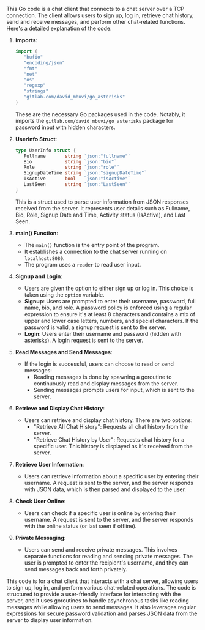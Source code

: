 This Go code is a chat client that connects to a chat server over a TCP connection. The client allows users to sign up, log in, retrieve chat history, send and receive messages, and perform other chat-related functions. Here's a detailed explanation of the code:

1. **Imports**:
   ```go
   import (
      "bufio"
      "encoding/json"
      "fmt"
      "net"
      "os"
      "regexp"
      "strings"
      "gitlab.com/david_mbuvi/go_asterisks"
   )
   ```
   These are the necessary Go packages used in the code. Notably, it imports the `gitlab.com/david_mbuvi/go_asterisks` package for password input with hidden characters.

2. **UserInfo Struct**:
   ```go
   type UserInfo struct {
      Fullname       string `json:"fullname"`
      Bio            string `json:"bio"`
      Role           string `json:"role"`
      SignupDateTime string `json:"signupDateTime"`
      IsActive       bool   `json:"isActive"`
      LastSeen       string `json:"LastSeen"`
   }
   ```
   This is a struct used to parse user information from JSON responses received from the server. It represents user details such as Fullname, Bio, Role, Signup Date and Time, Activity status (IsActive), and Last Seen.

3. **main() Function**:
   - The `main()` function is the entry point of the program.
   - It establishes a connection to the chat server running on `localhost:8080`.
   - The program uses a `reader` to read user input.

4. **Signup and Login**:
   - Users are given the option to either sign up or log in. This choice is taken using the `option` variable.
   - **Signup**: Users are prompted to enter their username, password, full name, bio, and role. A password policy is enforced using a regular expression to ensure it's at least 8 characters and contains a mix of upper and lower case letters, numbers, and special characters. If the password is valid, a signup request is sent to the server.
   - **Login**: Users enter their username and password (hidden with asterisks). A login request is sent to the server.

5. **Read Messages and Send Messages**:
   - If the login is successful, users can choose to read or send messages:
     - Reading messages is done by spawning a goroutine to continuously read and display messages from the server.
     - Sending messages prompts users for input, which is sent to the server.

6. **Retrieve and Display Chat History**:
   - Users can retrieve and display chat history. There are two options:
     - "Retrieve All Chat History": Requests all chat history from the server.
     - "Retrieve Chat History by User": Requests chat history for a specific user. This history is displayed as it's received from the server.

7. **Retrieve User Information**:
   - Users can retrieve information about a specific user by entering their username. A request is sent to the server, and the server responds with JSON data, which is then parsed and displayed to the user.

8. **Check User Online**:
   - Users can check if a specific user is online by entering their username. A request is sent to the server, and the server responds with the online status (or last seen if offline).

9. **Private Messaging**:
   - Users can send and receive private messages. This involves separate functions for reading and sending private messages. The user is prompted to enter the recipient's username, and they can send messages back and forth privately.


This code is for a chat client that interacts with a chat server, allowing users to sign up, log in, and perform various chat-related operations. The code is structured to provide a user-friendly interface for interacting with the server, and it uses goroutines to handle asynchronous tasks like reading messages while allowing users to send messages. It also leverages regular expressions for secure password validation and parses JSON data from the server to display user information.
